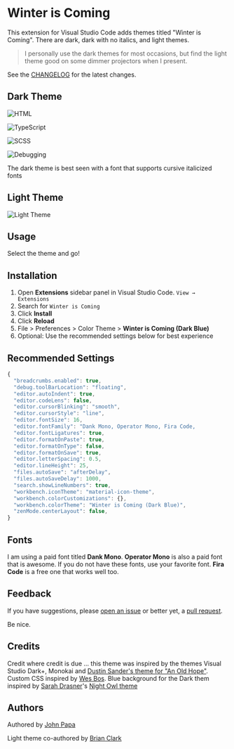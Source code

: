 # Winter is Coming

This extension for Visual Studio Code adds themes titled "Winter is Coming". There are dark, dark with no italics, and light themes.

> I personally use the dark themes for most occasions, but find the light theme good on some dimmer projectors when I present.

See the [CHANGELOG](https://github.com/johnpapa/vscode-winteriscoming/blob/master/CHANGELOG.md) for the latest changes.

## Dark Theme

![HTML](https://github.com/johnpapa/vscode-winteriscoming/raw/master/images/dark-blue-html.png)

![TypeScript](https://github.com/johnpapa/vscode-winteriscoming/raw/master/images/dark-blue-ts.png)

![SCSS](https://github.com/johnpapa/vscode-winteriscoming/raw/master/images/dark-blue-scss.png)

![Debugging](https://github.com/johnpapa/vscode-winteriscoming/raw/master/images/dark-blue-debug.png)

The dark theme is best seen with a font that supports cursive italicized fonts

## Light Theme

![Light Theme](https://github.com/johnpapa/vscode-winteriscoming/raw/master/images/800-3-light.png)

## Usage

Select the theme and go!

## Installation

1. Open **Extensions** sidebar panel in Visual Studio Code. `View → Extensions`
1. Search for `Winter is Coming`
1. Click **Install**
1. Click **Reload**
1. File > Preferences > Color Theme > **Winter is Coming (Dark Blue)**
1. Optional: Use the recommended settings below for best experience

## Recommended Settings

```js
{
  "breadcrumbs.enabled": true,
  "debug.toolBarLocation": "floating",
  "editor.autoIndent": true,
  "editor.codeLens": false,
  "editor.cursorBlinking": "smooth",
  "editor.cursorStyle": "line",
  "editor.fontSize": 16,
  "editor.fontFamily": "Dank Mono, Operator Mono, Fira Code,
  "editor.fontLigatures": true,
  "editor.formatOnPaste": true,
  "editor.formatOnType": false,
  "editor.formatOnSave": true,
  "editor.letterSpacing": 0.5,
  "editor.lineHeight": 25,
  "files.autoSave": "afterDelay",
  "files.autoSaveDelay": 1000,
  "search.showLineNumbers": true,
  "workbench.iconTheme": "material-icon-theme",
  "workbench.colorCustomizations": {},
  "workbench.colorTheme": "Winter is Coming (Dark Blue)",
  "zenMode.centerLayout": false,
}
```

## Fonts

I am using a paid font titled **Dank Mono**. **Operator Mono** is also a paid font that is awesome. If you do not have these fonts, use your favorite font. **Fira Code** is a free one that works well too.

## Feedback

If you have suggestions, please [open an issue](https://github.com/johnpapa/vscode-winteriscoming/issues) or better yet, a [pull request](https://github.com/johnpapa/vscode-winteriscoming/pulls).

Be nice.

## Credits

Credit where credit is due ... this theme was inspired by the themes Visual Studio Dark+, Monokai and [Dustin Sander's theme for "An Old Hope"](https://marketplace.visualstudio.com/items?itemName=dustinsanders.an-old-hope-theme-vscode). Custom CSS inspired by [Wes Bos](https://twitter.com/wesbos). Blue background for the Dark them inspired by [Sarah Drasner](https://twitter.com/sarah_edo)'s [Night Owl theme](https://marketplace.visualstudio.com/items?itemName=sdras.night-owl)

## Authors

Authored by [John Papa](https://twitter.com/john_papa)

Light theme co-authored by [Brian Clark](https://twitter.com/_clarkio)

